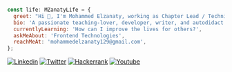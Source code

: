 

```javascript

const life: MZanatyLife = {
  greet: "Hi 👋, I'm Mohammed Elzanaty, working as Chapter Lead / Technical Product Owner VF UK & Web ND Lead at Udacity",
  bio: 'A passionate teaching-lover, developer, writer, and autodidact. from Egypt',
  currentlyLearning: 'How can I improve the lives for others?',
  askMeAbout: 'Frontend Technologies',
  reachMeAt: 'mohammedelzanaty129@gmail.com',
};
``` 

[![Linkedin](https://img.shields.io/badge/LinkedIn-0077B5?style=flat&logo=linkedin&logoColor=white)](https://www.linkedin.com/in/moelzanaty3/)
[![Twitter](https://img.shields.io/badge/Twitter-1DA1F2?style=flat&logo=twitter&logoColor=white)](https://twitter.com/moelzanaty3)
[![Hackerrank](https://img.shields.io/badge/-Hackerrank-2EC866?style=flat&logo=HackerRank&logoColor=white)](https://www.hackerrank.com/MohammedElzanaty)
[![Youtube](https://img.shields.io/badge/YouTube-FF0000?style=flat&logo=youtube&logoColor=white)](https://www.youtube.com/@moelzanaty3/join)
<!-- [![Buy Me A Coffee](https://www.buymeacoffee.com/assets/img/custom_images/yellow_img.png)](https://www.buymeacoffee.com/moelzanaty3) -->
<!-- [![Support me on Patreon](https://img.shields.io/endpoint.svg?url=https%3A%2F%2Fshieldsio patreon.vercel.app%2Fapi%3Fusername%3Dmohammedelzanaty%26type%3Dpatrons&style=flat)](https://patreon.com/moelzanaty3) -->
<!-- ![Profile views](https://visitor-badge.laobi.icu/badge?page_id=moelzanaty3) -->
<!-- <a href="https://www.linkedin.com/comm/mynetwork/discovery-see-all?usecase=PEOPLE_FOLLOWS&followMember=moelzanaty3" target="_blank"><img src="https://github.com/moelzanaty3/moelzanaty3/blob/main/connect-linkedin.png" /></a> -->





<!-- ![Anurag's GitHub stats](https://github-readme-stats.vercel.app/api?username=mohammedelzanaty&show_icons=true&theme=dark) -->

<!--
### Hi there 👋
**mohammedelzanaty/mohammedelzanaty** is a ✨ _special_ ✨ repository because its `README.md` (this file) appears on your GitHub profile.

Here are some ideas to get you started:

- 🔭 I’m currently working on ...
- 🌱 I’m currently learning ...
- 👯 I’m looking to collaborate on ...
- 🤔 I’m looking for help with ...
- 💬 Ask me about ...
- 📫 How to reach me: ...
- 😄 Pronouns: ...
- ⚡ Fun fact: ...
-->
